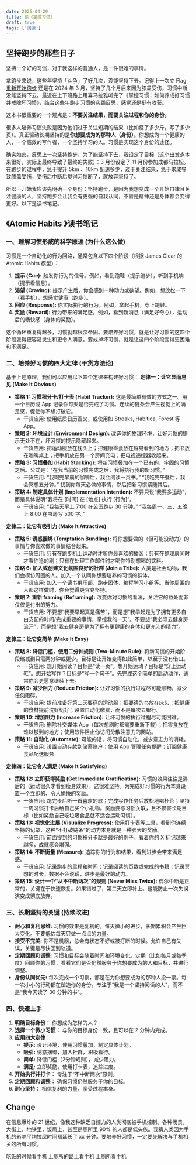 ```yaml
---
date: 2025-04-29
title: 读《掌控习惯》
draft: true
tags: ['阅读']
---
```


## 坚持跑步的那些日子
坚持一个好的习惯，对于我这样的普通人，是一件很难的事情。

拿跑步来说，这些年坚持「斗争」了好几次，没能坚持下去。记得上一次立 Flag [重新开始跑步](https://yaofun.top/posts/2024/03/%E9%87%8D%E6%96%B0%E5%BC%80%E5%A7%8B%E8%B7%91%E6%AD%A5/) 还是在 2024 年 3 月，坚持了几个月后来因为膝盖受伤，习惯中断没能坚持下去。最近在上下班路上用喜马拉雅听完了《掌控习惯：如何养成好习惯并戒除坏习惯》，结合这些年跑步习惯的实践反思，感觉还是挺有收获。

这本书很重要的一个观点是：**不要关注结果，而要关注过程和你的身份。** 

很多人培养习惯失败是因为他们过于关注短期的结果（比如瘦了多少斤，写了多少页）。真正驱动长期坚持的是**你想要成为的那种人（身份）**。你想成为一个健康的人，一个高效的写作者，一个坚持学习的人。习惯是实现这个身份的途径。

确实如此，反思上一次坚持跑步，为了能坚持下去，我设定了目标（这个出发点本来很好，实际上最终导致了最终的失败）：3 月份设定了 11 月份参加成都马拉松。在跑步的过程中，急于提升 5km 、10km 配速多少，过于关注结果，急于求成导致膝盖受伤，受伤后中断后觉得习惯断了，就放弃坚持了。

所以一开始我应该先明确一个身份：坚持跑步，是因为我想变成一个开始自律且关注健康的人，坚持跑步会让我会有更强的自我认同，不管是精神还是身体都会变得更好。以下是读书笔记。

## 《Atomic Habits 》读书笔记
### 一、理解习惯形成的科学原理 (为什么这么做) 
习惯是一个自动化的行为回路，通常包含以下四个阶段（根据 James Clear 的 Atomic Habits 模型）：
1. **提示 (Cue):** 触发你行为的信号。例如，看到跑鞋（提示跑步），听到手机响（提示看信息）。
2. **渴望 (Craving):** 提示产生后，你会感到一种动力或欲望。例如，想放松一下（看手机），想感觉健康（跑步）。
3. **回应 (Response):** 你实际执行的行为。例如，拿起手机，穿上跑鞋。
4. **奖励 (Reward):** 行为带来的满足感。例如，看到新消息（满足好奇心），运动后的畅快感（身体的奖励）。

这个循环重复得越多，习惯就越根深蒂固。要培养好习惯，就是让好习惯的这四个阶段变得更容易发生和更令人满意。要戒掉坏习惯，就是让这四个阶段变得更困难和不满足。
### 二、培养好习惯的四大定律 (干货方法论)
基于上述原理，我们可以应用以下四个定律来构建好习惯：
**定律一：让它显而易见 (Make It Obvious)**
- **策略 1: 习惯积分卡/打卡表 (Habit Tracker):** 这是最简单有效的方式之一。用一个日历或 App 记录你每天是否完成了习惯。连续的链条会产生视觉上的满足感，促使你不想打破它。
    - 干货应用: 使用纸质日历画叉，或使用如 Streaks, Habitica, Forest 等 App。
- **策略 2: 环境设计 (Environment Design):** 改造你的物理环境，让好习惯的提示无处不在，坏习惯的提示隐藏起来。
    - 干货应用: 把运动服放在枕头上；把健康零食放在容易看到的地方；把书放在咖啡桌上；把手机放在另一个房间充电；把电视遥控器收起来。
- **策略 3: 习惯叠加 (Habit Stacking):** 将新习惯叠加在一个已有的、牢固的习惯之后。公式是：“在我当前的习惯完成之后，我将执行我的新习惯。”
    - 干货应用: “我喝完早晨的咖啡后，我会阅读一页书。” “我吃完午餐后，我会冥想五分钟。” 找到你每天必做的事情，然后把新习惯紧随其后。
- **策略 4: 制定具体计划 (Implementation Intention):** 不要只说“我要多运动”，而是具体说明“我将在 [时间] 在 [地点] 执行 [行为]”。
    - 干货应用: “我每天早上 7:00 在公园跑步 30 分钟。” “我每周一、三、五晚上 8:00 在书房写 500 字。”

**定律二：让它有吸引力 (Make It Attractive)**
- **策略 5: 诱惑捆绑 (Temptation Bundling):** 将你想要做的（但可能没动力）的事情与你喜欢做的事情结合起来。
    - 干货应用: 只有在跑步机上运动时才听你最喜欢的播客；只有在整理房间时才看你追的剧；只有在处理工作邮件时才喝你特别想喝的饮料。
- **策略 6: 加入或创建文化氛围良好的社群 (Join a Tribe):** 人类是社会动物，我们会模仿周围的人。加入一个认同你想要培养的习惯的群体。
    - 干货应用: 加入一个读书俱乐部、跑步团体、编程学习小组等。当你周围的人都这样做时，你会觉得更容易坚持。
- **策略 7: 重新 framing (Reframing):** 改变你对习惯的看法，关注它的益处而非仅仅是付出的努力。
    - 干货应用: 不要想“我要早起真是痛苦”，而是想“我早起是为了拥有更多自由支配的时间/完成重要的事情，掌控我的一天”。不要想“我必须去健身房流汗”，而是想“我去健身房是为了拥有更健康的身体和更充沛的精力”。

**定律三：让它变简单 (Make It Easy)**
- **策略 8: 降低门槛，使用二分钟规则 (Two-Minute Rule):** 将新习惯的开始阶段缩减到只需两分钟或更少。目标是让开始变得如此简单，以至于没有借口。
    - 干货应用: 想开始阅读？目标是“读一页”。想开始运动？目标是“穿上运动鞋”。想开始写作？目标是“写一个句子”。先完成这个简单的启动动作，通常你会更愿意继续下去。
- **策略 9: 减少阻力 (Reduce Friction):** 让好习惯的执行过程尽可能顺畅，减少任何阻碍。
    - 干货应用: 提前准备好第二天要穿的运动服；把要读的书放在床头；把健康的食材提前洗好切好；设置自动化缴费，而不是每次去银行。
- **策略 10: 增加阻力 (Increase Friction):** 让坏习惯的执行过程尽可能困难。
    - 干货应用: 删除社交媒体 App（每次想刷时都需要重新下载）；把零食放在难以够到的地方；使用软件阻止你访问分散注意力的网站。
- **策略 11: 自动化 (Automate):** 可能的话，将习惯自动化，减少意志力的消耗。
    - 干货应用: 设置自动存款到储蓄账户；使用 App 管理任务提醒；订阅健康食品配送服务

**定律四：让它令人满足 (Make It Satisfying)**
- **策略 12: 立即获得奖励 (Get Immediate Gratification):** 习惯的效果往往是滞后的（运动很久才看到瘦身效果），这很难坚持。为完成好习惯的行为本身设置一个立即的、令人愉快的奖励。
    - 干货应用: 跑完步后听一首喜欢的歌；完成写作任务后放松地喝杯茶；坚持一周习惯打卡后给自己买个小礼物。奖励要与习惯关联，且不损害长期目标（比如奖励自己吃垃圾食品就不适合运动习惯）。
- **策略 13: 视觉化进展 (Visualize Progress):** 使用打卡表等工具，看到你连续坚持的记录，这种“不打破链条”的动力本身就是一种强大的奖励。
    - 干货应用: 前面提到的习惯积分卡就是最好的例子。看着你的 X 标记越来越多，成就感会增强。
- **策略 14: 不断衡量 (Measure):** 追踪你的行为和结果，看到进步会带来满足感。
    - 干货应用: 记录跑步的里程和时间；记录阅读的页数或完成的书籍；记录冥想的时长。数据不会说谎，进步是最好的动力。
- **策略 15: 设计一个“从不中断两次”的规则 (Never Miss Twice):** 偶尔中断是正常的，关键在于快速恢复。如果错过了，第二天立即补上。这能防止一次失误演变成彻底放弃。

### 三、长期坚持的关键 (持续改进)
- **耐心和复利思维:** 习惯的效果是复利的。每天微小的进步，长期累积会产生巨大变化。不要低估每天只做一点点的力量。
- **接受不完美:** 你不是机器，总会有状态不好或被打断的时候。允许自己有失误，关键是尽快回到轨道。
- **定期回顾和调整:** 习惯和目标会随着时间和环境变化。定期（比如每月或每季度）回顾你的习惯，看看它们是否仍然服务于你想要成为的人和目标，并进行调整。
- **身份认同优先:** 每次完成一个习惯，都是在为你想要成为的那种人投一票。每一次小小的行动都在塑造你的身份。专注于“我是一个坚持阅读的人”，而不是“我今天读了 30 分钟的书”。

### 四、快速上手
1. **明确目标身份：** 你想成为怎样的人？
2. **选择一个微小习惯：** 与你的目标身份一致，且可以在 2 分钟内完成。
3. **应用四大定律：**
    - **提示:** 设计环境，使用习惯叠加，制定具体计划。
    - **吸引:** 诱惑捆绑，加入社群，积极看待。
    - **简单:** 降低门槛（2分钟规则），减少阻力。
    - **满足:** 立即奖励，使用打卡表，追踪进度。
4. **开始执行并打卡：** 专注于“不中断两次”原则。
5. **定期回顾和调整：** 确保习惯仍然服务于你的目标。
6. **耐心坚持：** 相信复利的力量，享受过程本身。

## Change

在信息爆炸的 21 世纪，像我这种缺乏自控力的人类彻底被手机控制。各种场景，大街上，地铁里，饭局上，甚至是厕所里 90% 的人都是低头族。我猜人类因为手机的影响平均拉屎时间都延长了 xx 分钟。要培养好习惯，一定要先解决与手机相关的所有习惯。

吃饭的时候看手机
上厕所的路上看手机
上厕所看手机
